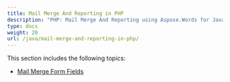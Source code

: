 ```yaml
---
title: Mail Merge And Reporting in PHP
description: "PHP: Mail Merge And Reporting using Aspose.Words for Java."
type: docs
weight: 20
url: /java/mail-merge-and-reporting-in-php/
---
```


This section includes the following topics:

- [Mail Merge Form Fields](/words/java/mail-merge-form-fields/)

